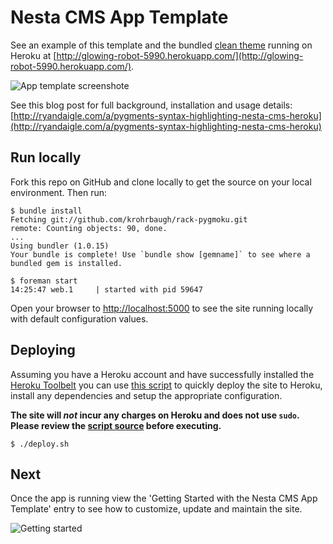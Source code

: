 # Nesta CMS App Template

See an example of this template and the bundled [clean theme](https://github.com/rwdaigle/nesta-theme-clean) running on Heroku at [http://glowing-robot-5990.herokuapp.com/](http://glowing-robot-5990.herokuapp.com/).

![App template screenshote](http://f.cl.ly/items/181g441O352Z2M0M1S2J/Screen%20shot%202012-02-20%20at%204.36.37%20PM.png)

See this blog post for full background, installation and usage details: [http://ryandaigle.com/a/pygments-syntax-highlighting-nesta-cms-heroku](http://ryandaigle.com/a/pygments-syntax-highlighting-nesta-cms-heroku)

## Run locally

Fork this repo on GitHub and clone locally to get the source on your local environment. Then run:

```term
$ bundle install
Fetching git://github.com/krohrbaugh/rack-pygmoku.git
remote: Counting objects: 90, done.
...
Using bundler (1.0.15) 
Your bundle is complete! Use `bundle show [gemname]` to see where a bundled gem is installed.

$ foreman start
14:25:47 web.1     | started with pid 59647
```

Open your browser to [http://localhost:5000](http://localhost:5000) to see the site running locally with default configuration values.

## Deploying

Assuming you have a Heroku account and have successfully installed the [Heroku Toolbelt](http://toolbelt.heroku.com) you can use [this script](https://raw.github.com/rwdaigle/nesta-app-template/master/deploy.sh) to quickly deploy the site to Heroku, install any dependencies and setup the appropriate configuration.

**The site will _not_ incur any charges on Heroku and does not use `sudo`. Please review the [script source](https://raw.github.com/rwdaigle/nesta-app-template/master/deploy.sh) before executing.**

```term
$ ./deploy.sh
```

## Next

Once the app is running view the 'Getting Started with the Nesta CMS App Template' entry to see how to customize, update and maintain the site.

![Getting started](http://f.cl.ly/items/2q3X3J3T0M2D1f372f1V/Screen%20shot%202012-02-20%20at%204.38.39%20PM.png)